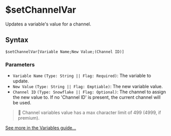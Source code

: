 # $setChannelVar
Updates a variable's value for a channel.

## Syntax
```
$setChannelVar[Variable Name;New Value;(Channel ID)]
```

### Parameters
- `Variable Name` `(Type: String || Flag: Required)`: The variable to update.
- `New Value` `(Type: String || Flag: Emptiable)`: The new variable value.
- `Channel ID` `(Type: Snowflake || Flag: Optional)`: The channel to assign the new value to. If no 'Channel ID' is present, the current channel will be used.

> 📌 Channel variables value has a max character limit of 499 (4999, if premium).

[See more in the Variables guide...](../guides/introduction/variables.md)
